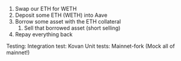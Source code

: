 1. Swap our ETH for WETH
2. Deposit some ETH (WETH) into Aave
3. Borrow some asset with the ETH collateral
    1. Sell that borrowed asset (short selling)
4. Repay everything back 


Testing: 
Integration test: Kovan
Unit tests: Mainnet-fork (Mock all of mainnet!)

